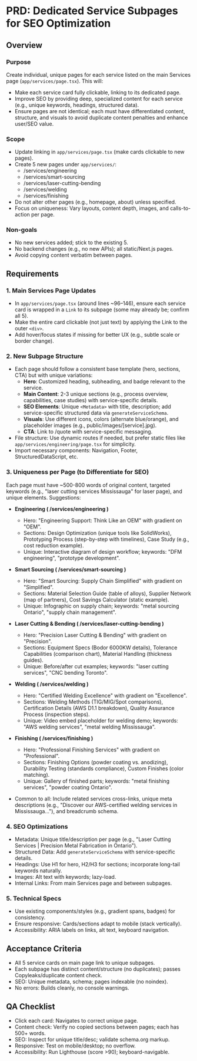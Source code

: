 # PRD: Dedicated Service Subpages for SEO Optimization

## Overview
### Purpose
Create individual, unique pages for each service listed on the main Services page (`app/services/page.tsx`). This will:
- Make each service card fully clickable, linking to its dedicated page.
- Improve SEO by providing deep, specialized content for each service (e.g., unique keywords, headings, structured data).
- Ensure pages are not identical; each must have differentiated content, structure, and visuals to avoid duplicate content penalties and enhance user/SEO value.

### Scope
- Update linking in `app/services/page.tsx` (make cards clickable to new pages).
- Create 5 new pages under `app/services/`:
  - /services/engineering
  - /services/smart-sourcing
  - /services/laser-cutting-bending
  - /services/welding
  - /services/finishing
- Do not alter other pages (e.g., homepage, about) unless specified.
- Focus on uniqueness: Vary layouts, content depth, images, and calls-to-action per page.

### Non-goals
- No new services added; stick to the existing 5.
- No backend changes (e.g., no new APIs); all static/Next.js pages.
- Avoid copying content verbatim between pages.

## Requirements

### 1. Main Services Page Updates
- In `app/services/page.tsx` (around lines ~96–146), ensure each service card is wrapped in a `Link` to its subpage (some may already be; confirm all 5).
- Make the entire card clickable (not just text) by applying the Link to the outer `<div>`.
- Add hover/focus states if missing for better UX (e.g., subtle scale or border change).

### 2. New Subpage Structure
- Each page should follow a consistent base template (hero, sections, CTA) but with unique variations:
  - **Hero**: Customized heading, subheading, and badge relevant to the service.
  - **Main Content**: 2-3 unique sections (e.g., process overview, capabilities, case studies) with service-specific details.
  - **SEO Elements**: Unique `<Metadata>` with title, description; add service-specific structured data via `generateServiceSchema`.
  - **Visuals**: Use different icons, colors (alternate blue/orange), and placeholder images (e.g., public/images/[service].jpg).
  - **CTA**: Link to /quote with service-specific messaging.
- File structure: Use dynamic routes if needed, but prefer static files like `app/services/engineering/page.tsx` for simplicity.
- Import necessary components: Navigation, Footer, StructuredDataScript, etc.

### 3. Uniqueness per Page (to Differentiate for SEO)
Each page must have ~500-800 words of original content, targeted keywords (e.g., "laser cutting services Mississauga" for laser page), and unique elements. Suggestions:

- **Engineering ( /services/engineering )**
  - Hero: "Engineering Support: Think Like an OEM" with gradient on "OEM".
  - Sections: Design Optimization (unique tools like SolidWorks), Prototyping Process (step-by-step with timelines), Case Study (e.g., cost reduction example).
  - Unique: Interactive diagram of design workflow; keywords: "DFM engineering", "prototype development".

- **Smart Sourcing ( /services/smart-sourcing )**
  - Hero: "Smart Sourcing: Supply Chain Simplified" with gradient on "Simplified".
  - Sections: Material Selection Guide (table of alloys), Supplier Network (map of partners), Cost Savings Calculator (static example).
  - Unique: Infographic on supply chain; keywords: "metal sourcing Ontario", "supply chain management".

- **Laser Cutting & Bending ( /services/laser-cutting-bending )**
  - Hero: "Precision Laser Cutting & Bending" with gradient on "Precision".
  - Sections: Equipment Specs (Bodor 6000KW details), Tolerance Capabilities (comparison chart), Material Handling (thickness guides).
  - Unique: Before/after cut examples; keywords: "laser cutting services", "CNC bending Toronto".

- **Welding ( /services/welding )**
  - Hero: "Certified Welding Excellence" with gradient on "Excellence".
  - Sections: Welding Methods (TIG/MIG/Spot comparisons), Certification Details (AWS D1.1 breakdown), Quality Assurance Process (inspection steps).
  - Unique: Video embed placeholder for welding demo; keywords: "AWS welding services", "metal welding Mississauga".

- **Finishing ( /services/finishing )**
  - Hero: "Professional Finishing Services" with gradient on "Professional".
  - Sections: Finishing Options (powder coating vs. anodizing), Durability Testing (standards compliance), Custom Finishes (color matching).
  - Unique: Gallery of finished parts; keywords: "metal finishing services", "powder coating Ontario".

- Common to all: Include related services cross-links, unique meta descriptions (e.g., "Discover our AWS-certified welding services in Mississauga..."), and breadcrumb schema.

### 4. SEO Optimizations
- Metadata: Unique title/description per page (e.g., "Laser Cutting Services | Precision Metal Fabrication in Ontario").
- Structured Data: Add `generateServiceSchema` with service-specific details.
- Headings: Use H1 for hero, H2/H3 for sections; incorporate long-tail keywords naturally.
- Images: Alt text with keywords; lazy-load.
- Internal Links: From main Services page and between subpages.

### 5. Technical Specs
- Use existing components/styles (e.g., gradient spans, badges) for consistency.
- Ensure responsive: Cards/sections adapt to mobile (stack vertically).
- Accessibility: ARIA labels on links, alt text, keyboard navigation.

## Acceptance Criteria
- All 5 service cards on main page link to unique subpages.
- Each subpage has distinct content/structure (no duplicates); passes Copyleaks/duplicate content check.
- SEO: Unique metadata, schema; pages indexable (no noindex).
- No errors: Builds cleanly, no console warnings.

## QA Checklist
- Click each card: Navigates to correct unique page.
- Content check: Verify no copied sections between pages; each has 500+ words.
- SEO: Inspect <head> for unique title/desc; validate schema.org markup.
- Responsive: Test on mobile/desktop; no overflow.
- Accessibility: Run Lighthouse (score >90); keyboard-navigable. 